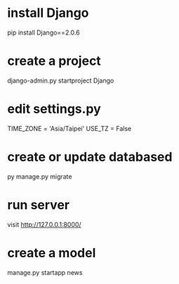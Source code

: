# install Django
pip install Django==2.0.6

# create a project
django-admin.py startproject Django

# edit settings.py
TIME_ZONE = 'Asia/Taipei'
USE_TZ = False

# create or update databased
py manage.py migrate

# run server
visit http://127.0.0.1:8000/ 

# create a model
manage.py startapp news